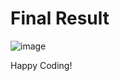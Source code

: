 # Final Result
![image](https://github.com/user-attachments/assets/2be9abd5-576d-4ca4-bea3-04ac30be1465)


Happy Coding!
